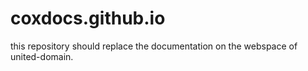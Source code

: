 # coxdocs.github.io
this repository should replace the documentation on the webspace of united-domain.
